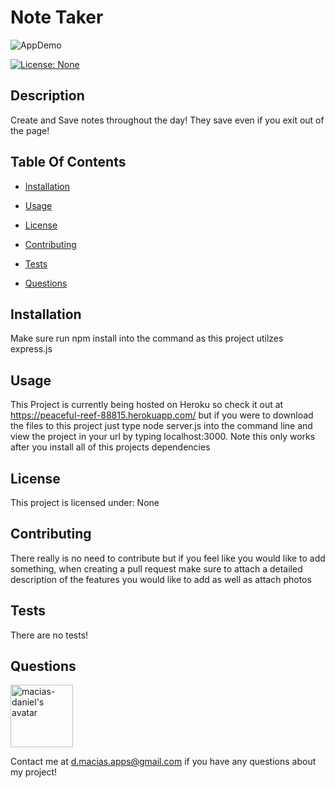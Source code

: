 
# Note Taker
 ![AppDemo](https://media.giphy.com/media/U4Wz78dlq3xILFLNMR/giphy.gif)
 

[![License: None](https://img.shields.io/badge/License-None-blue.svg)](https://github.com/macias-daniel/good-readme-generator)

## Description

Create and Save notes throughout the day! They save even if you exit out of the page!

## Table Of Contents

* [Installation](#Installation)

* [Usage](#Usage)

* [License](#License)

* [Contributing](#Contributing)

* [Tests](#Tests)

* [Questions](#Questions)

## Installation
Make sure run npm install into the command as this project utilzes express.js

## Usage
This Project is currently being hosted on Heroku so check it out at https://peaceful-reef-88815.herokuapp.com/ but if you were to download the files to this project just type node   server.js into the command line and view the project in your url by typing localhost:3000. Note this only works after you install all of this projects dependencies

## License
This project is licensed under: None

## Contributing 
There really is no need to contribute but if you feel like you would like to add something, when creating a pull request make sure to attach a detailed description of the features you would like to add as well as attach photos 

## Tests
There are no tests!

## Questions
<img src= "https://avatars2.githubusercontent.com/u/59327488?v=4" alt= "macias-daniel's avatar" width="100">

Contact me at d.macias.apps@gmail.com if you have any questions about my project!
